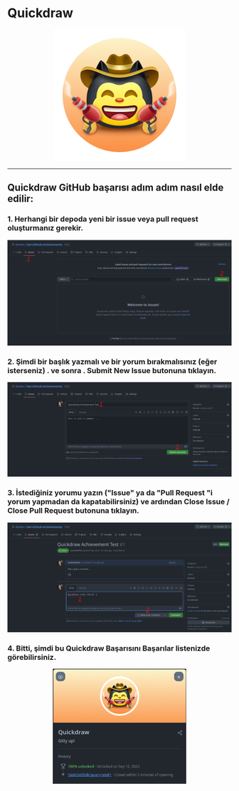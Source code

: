 # Quickdraw

<div align="center"  >

<img width="296" src="../badges/Quickdraw.png" alt="QuickDraw-Pin">
</div>

<hr>

## Quickdraw GitHub başarısı adım adım nasıl elde edilir:

### 1. Herhangi bir depoda yeni bir issue veya pull request oluşturmanız gerekir.

<div align="center">
<img width="700" src="../img/quickdraw/quickdraw-step1.png" alt="quickdraw-step1.png">
</div>

### 2. Şimdi bir başlık yazmalı ve bir yorum bırakmalısınız (eğer isterseniz) . ve sonra . Submit New Issue butonuna tıklayın.

<div align="center">
<img width="700" src="../img/quickdraw/quickdraw-step2.png" alt="quickdraw-step2.png">
</div>

### 3. İstediğiniz yorumu yazın ("Issue" ya da "Pull Request "i yorum yapmadan da kapatabilirsiniz) ve ardından Close Issue / Close Pull Request butonuna tıklayın. 

<div align="center">
<img width="700" src="../img/quickdraw/quickdraw-step3.png" alt="quickdraw-step3.png">
</div>

### 4. Bitti, şimdi bu Quickdraw Başarısını Başarılar listenizde görebilirsiniz.

<div align="center">
<img width="300" src="../img/quickdraw/quickdraw-step4.png" alt="quickdraw-step4.png">
</div>